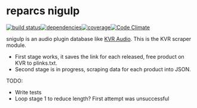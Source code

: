 # reparcs nigulp #
[![build status](https://travis-ci.org/weirdpercent/reparcs-nigulp.png?branch=master)](https://travis-ci.org/weirdpercent/reparcs-nigulp)[![dependencies](https://gemnasium.com/weirdpercent/reparcs-nigulp.png)](https://gemnasium.com/weirdpercent/reparcs-nigulp)[![coverage](https://coveralls.io/repos/weirdpercent/reparcs-nigulp/badge.png)](https://coveralls.io/r/weirdpercent/reparcs-nigulp)[![Code Climate](https://codeclimate.com/github/weirdpercent/reparcs-nigulp.png)](https://codeclimate.com/github/weirdpercent/reparcs-nigulp)

snigulp is an audio plugin database like [KVR Audio](http://www.kvraudio.com/). This is the KVR scraper module.

* First stage works, it saves the link for each released, free product on KVR to plinks.txt.
* Second stage is in progress, scraping data for each product into JSON.

TODO:

* Write tests
* Loop stage 1 to reduce length? First attempt was unsuccessful
